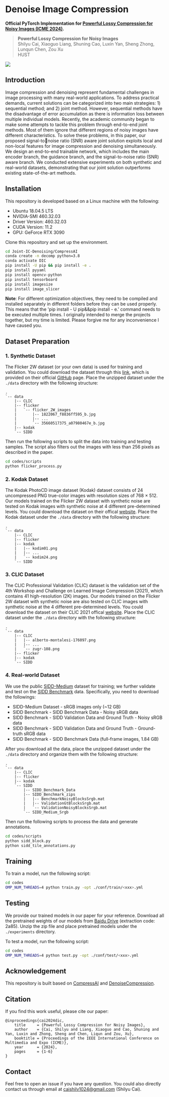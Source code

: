 # Denoise Image Compression

**Official PyTorch Implementation for [Powerful Lossy Compression for Noisy Images (ICME 2024)](https://ieeexplore.ieee.org/document/10687468).**

> **Powerful Lossy Compression for Noisy Images** <br>
> Shilyu Cai, Xiaoguo Liang, Shuning Cao, Luxin Yan, Sheng Zhong, Lunqun Chen, Zou Xu <br>
> HUST <br>

![](./figure/network_architecture_share_SNR.png)

## Introduction

Image compression and denoising represent fundamental challenges in image processing with many real-world applications. To address practical demands, current solutions can be categorized into two main strategies: 1) sequential method; and 2) joint method. However, sequential methods have the disadvantage of error accumulation as there is information loss between multiple individual models. Recently, the academic community began to make some attempts to tackle this problem through end-to-end joint methods. Most of them ignore that different regions of noisy images have different characteristics. To solve these problems, in this paper, our proposed signal-tonoise ratio (SNR) aware joint solution exploits local and non-local features for image compression and denoising simultaneously. We design an end-to-end trainable network, which includes the main encoder branch, the guidance branch, and the signal-to-noise ratio (SNR) aware branch. We conducted extensive experiments on both synthetic and real-world datasets, demonstrating that our joint solution outperforms existing state-of-the-art methods.

## Installation

This repository is developed based on a Linux machine with the following:

* Ubuntu 18.04.5 LTS
* NVIDIA-SMI 460.32.03
* Driver Version: 460.32.03
* CUDA Version: 11.2
* GPU: GeForce RTX 3090

Clone this repository and set up the environment.

```bash
cd Joint-IC-Denoising/CompressAI
conda create -n decomp python=3.8
conda activate DIC
pip install -U pip && pip install -e .
pip install pyyaml
pip install opencv-python
pip install tensorboard
pip install imagesize
pip install image_slicer
```

**Note**: For different optimization objectives, they need to be compiled and installed separately in different folders before they can be used properly. This means that the 'pip install - U pip&&pip install - e.' command needs to be executed multiple times. I originally intended to merge the projects together, but my time is limited. Please forgive me for any inconvenience I have caused you.

## Dataset Preparation

### 1. Synthetic Dataset

The Flicker 2W dataset (or your own data) is used for training and validation. You could download the dataset through this [link](https://drive.google.com/file/d/1EK04NO6o3zbcFv5G-vtPDEkPB1dWblEF/view), which is provided on their official [GitHub](https://github.com/liujiaheng/CompressionData) page. Place the unzipped dataset under the `./data` directory with the following structure:

```
.
`-- data
    |-- CLIC
    |-- flicker
    |   `-- flicker_2W_images
    |       |-- 1822067_f8836ff595_b.jpg
    |       |-- ...
    |       `-- 35660517375_a07980467e_b.jpg
    |-- kodak
    `-- SIDD   
```

Then run the following scripts to split the data into training and testing samples. The script also filters out the images with less than $256$ pixels as described in the paper.

```bash
cd codes/scripts
python flicker_process.py
```

### 2. Kodak Dataset

The Kodak PhotoCD image dataset (Kodak) dataset consists of 24 uncompressed PNG true-color images with resolution sizes of 768 $\times$ 512. Our models trained on the Flicker 2W dataset with synthetic noise are tested on Kodak images with synthetic noise at 4 different pre-determined levels. You could download the dataset on their offical [website](http://r0k.us/graphics/kodak/). Place the Kodak dataset under the `./data` directory with the following structure:

```
.
`-- data
    |-- CLIC
    |-- flicker
    |-- kodak
    |   |-- kodim01.png
    |   |-- ...
    |   `-- kodim24.png
    `-- SIDD   
```

### 3. CLIC Dataset

The CLIC Professional Validation (CLIC) dataset is the validation set of the 4th Workshop and Challenge on Learned Image Compression (2021), which contains 41 high-resolution (2K) images. Our models trained on the Flicker 2W dataset with synthetic noise are also tested on CLIC images with synthetic noise at the 4 different pre-determined levels. You could download the dataset on their CLIC 2021 offical [website](http://clic.compression.cc/2021/tasks/index.html). Place the CLIC dataset under the `./data` directory with the following structure:

```
.
`-- data
    |-- CLIC
    |   |-- alberto-montalesi-176097.png
    |   |-- ...
    |   `-- zugr-108.png
    |-- flicker
    |-- kodak
    `-- SIDD   
```

### 4. Real-world Dataset

We use the public [SIDD-Medium](https://www.eecs.yorku.ca/~kamel/sidd/dataset.php) dataset for training; we further validate and test on the [SIDD Benchmark](https://www.eecs.yorku.ca/~kamel/sidd/benchmark.php) data. Specifically, you need to download the followings:

* SIDD-Medium Dataset - sRGB images only (~12 GB)
* SIDD Benchmark - SIDD Benchmark Data - Noisy sRGB data
* SIDD Benchmark - SIDD Validation Data and Ground Truth - Noisy sRGB data
* SIDD Benchmark - SIDD Validation Data and Ground Truth - Ground-truth sRGB data
* SIDD Benchmark - SIDD Benchmark Data (full-frame images, 1.84 GB)

After you download all the data, place the unzipped dataset under the `./data` directory and organize them with the following structure:

```
.
`-- data
    |-- CLIC
    |-- flicker
    |-- kodak
    `-- SIDD  
        |-- SIDD_Benchmark_Data
        |-- SIDD_Benchmark_zips
        |   |-- BenchmarkNoisyBlocksSrgb.mat
        |   |-- ValidationGtBlocksSrgb.mat
        |   `-- ValidationNoisyBlocksSrgb.mat
        `-- SIDD_Medium_Srgb
```

Then run the following scripts to process the data and generate annotations.

```bash
cd codes/scripts
python sidd_block.py
python sidd_tile_annotations.py
```

## Training

To train a model, run the following script:

```bash
cd codes
OMP_NUM_THREADS=4 python train.py -opt ./conf/train/<xxx>.yml
```

## Testing

We provide our trained models in our paper for your reference. Download all the pretrained weights of our models from [Baidu Drive](https://pan.baidu.com/s/1vOZRHeRU5NJ3eyjQiZV6IA) (extraction code: 2a85). Unzip the zip file and place pretrained models under the `./experiments` directory.

To test a model, run the following script:

```bash
cd codes
OMP_NUM_THREADS=4 python test.py -opt ./conf/test/<xxx>.yml
```

## Acknowledgement

This repository is built based on [CompressAI](https://github.com/InterDigitalInc/CompressAI) and [DenoiseCompression](https://github.com/felixcheng97/DenoiseCompression).

## Citation

If you find this work useful, please cite our paper:

```
@inproceedings{cai2024dic,
    title     = {Powerful Lossy Compression for Noisy Images}, 
    author    = {Cai, Shilyu and Liang, Xiaoguo and Cao, Shuning and Yan, Luxin and Zhong, Sheng and Chen, Liqun and Zou, Xu},
    booktitle = {Proceedings of the IEEE International Conference on Multimedia and Expo (ICME)},
    year      = {2024},
    pages     = {1-6}
}
```

## Contact

Feel free to open an issue if you have any question. You could also directly contact us through email at caishilv1024@gmail.com (Shilyu Cai).
